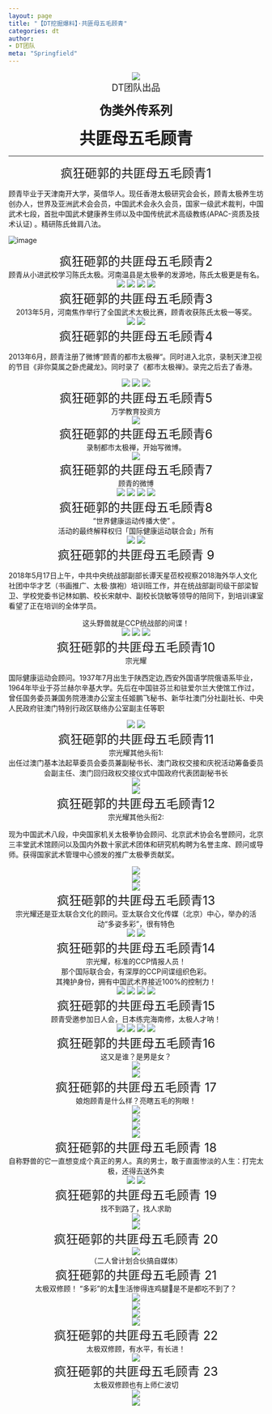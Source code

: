 ```yaml
---
layout: page
title: "【DT挖掘爆料】·共匪母五毛顾青"
categories: dt
author:
- DT团队
meta: "Springfield"
---
```


<center>
    <img src="../../../../image/dt/logo.png"/>
</center>

<center>
    <font size=4>
        DT团队出品
    </font>
</center>
    
**<center><font size=5>伪类外传系列</font></center>**
    
**<center><font size=6>共匪母五毛顾青</font></center>**

<hr>

<center>
<font size=5>疯狂砸郭的共匪母五毛顾青1</font>
</center>

顾青毕业于天津南开大学，英借华人。现任香港太极研究会会长，顾青太极养生坊创办人，世界及亚洲武术会会员，中国武术会永久会员，国家一级武术裁判，中国武术七段，首批中国武术健康养生师以及中国传统武术高级教练(APAC-资质及技术认证) 。精研陈氏耸肩八法。

![image](../../../../image/dt/guqing1.png)

<center>
<font size=5>疯狂砸郭的共匪母五毛顾青2</font>
</center>

<center>
顾青从小进武校学习陈氏太极。河南温县是太极拳的发源地，陈氏太极更是有名。
</center>

<center>
    <img src="../../../../image/dt/guqing2.png"/>
    <img src="../../../../image/dt/guqing3.png"/>
    <img src="../../../../image/dt/guqing4.png"/>
    <img src="../../../../image/dt/guqing5.png"/>
</center>

<center>
<font size=5>疯狂砸郭的共匪母五毛顾青3</font>
</center>

<center>
2013年5月，河南焦作举行了全国武术太极比赛，顾青收获陈氏太极一等奖。
</center>

<center>
    <img src="../../../../image/dt/guqing6.png"/>
    <img src="../../../../image/dt/guqing7.png"/>
</center>

<center>
<font size=5>疯狂砸郭的共匪母五毛顾青4</font>
</center>

2013年6月，顾青注册了微博“顾青的都市太极禅“。同时进入北京，录制天津卫视的节目《非你莫属之卧虎藏龙》。同时录了《都市太极禅》。录完之后去了香港。

<center>
    <img src="../../../../image/dt/guqing8.png"/>
    <img src="../../../../image/dt/guqing9.png"/>
    <img src="../../../../image/dt/guqing10.png"/>
</center>

<center>
<font size=5>疯狂砸郭的共匪母五毛顾青5</font>
</center>

<center>
万学教育投资方
</center>

<center>
    <img src="../../../../image/dt/guqing11.png"/>
</center>

<center>
<font size=5>疯狂砸郭的共匪母五毛顾青6</font>
</center>

<center>
录制都市太极禅，开始写微博。
</center>

<center>
    <img src="../../../../image/dt/guqing12.png"/>
</center>

<center>
<font size=5>疯狂砸郭的共匪母五毛顾青7</font>
</center>

<center>
顾青的微博
</center>

<center>
    <img src="../../../../image/dt/guqing13.png"/>
    <img src="../../../../image/dt/guqing14.png"/>
    <img src="../../../../image/dt/guqing15.png"/>
    <img src="../../../../image/dt/guqing16.png"/>
</center>

<center>
<font size=5>疯狂砸郭的共匪母五毛顾青8</font>
</center>

<center>
“世界健康运动传播大使” 。
</center>

<center>
活动的最终解释权归「国际健康运动联合会」所有
</center>

<center>
    <img src="../../../../image/dt/guqing17.png"/>
    <img src="../../../../image/dt/guqing18.png"/>
</center>

<center>
<font size=5>疯狂砸郭的共匪母五毛顾青 9</font>
</center>

2018年5月17日上午，中共中央统战部副部长谭天星莅校视察2018海外华人文化社团中华才艺（书画推广、太极·旗袍）培训班工作，并在统战部副司级干部梁智卫、学校党委书记林如鹏、校长宋献中、副校长饶敏等领导的陪同下，到培训课室看望了正在培训的全体学员。 

<center>
这头野兽就是CCP统战部的间谍！
</center>

<center>
    <img src="../../../../image/dt/guqing19.png"/>
    <img src="../../../../image/dt/guqing20.png"/>
    <img src="../../../../image/dt/guqing21.png"/>
</center>

<center>
<font size=5>疯狂砸郭的共匪母五毛顾青10</font>
</center>

<center>
宗光耀
</center>

国际健康运动会顾问。1937年7月出生于陕西定边,西安外国语学院俄语系毕业，1964年毕业于芬兰赫尔辛基大学。先后在中国驻芬兰和驻爱尔兰大使馆工作过，曾任国务委员兼国务院港澳办公室主任姬鹏飞秘书、新华社澳门分社副社长、中央人民政府驻澳门特别行政区联络办公室副主任等职

<center>
    <img src="../../../../image/dt/guqing22.png"/>
    <img src="../../../../image/dt/guqing23.png"/>
</center>

<center>
<font size=5>疯狂砸郭的共匪母五毛顾青11</font>
</center>

<center>
宗光耀其他头衔1:
</center>

<center>
出任过澳门基本法起草委员会委员兼副秘书长、澳门政权交接和庆祝活动筹备委员会副主任、澳门回归政权交接仪式中国政府代表团副秘书长
</center>

<center>
    <img src="../../../../image/dt/guqing24.png"/>
</center>

<center>
    <img src="../../../../image/dt/guqing25.png"/>
</center>

<center>
<font size=5>疯狂砸郭的共匪母五毛顾青12</font>
</center>

<center>
宗光耀其他头衔2:
</center>

现为中国武术八段，中央国家机关太极拳协会顾问、北京武术协会名誉顾问，北京三丰堂武术馆顾问以及国内外数十家武术团体和研究机构聘为名誉主席、顾问或导师。获得国家武术管理中心颁发的推广太极拳贡献奖。

<center>
    <img src="../../../../image/dt/guqing26.png"/>
</center>

<center>
    <img src="../../../../image/dt/guqing27.png"/>
</center>

<center>
    <img src="../../../../image/dt/guqing28.png"/>
</center>

<center>
<font size=5>疯狂砸郭的共匪母五毛顾青13</font>
</center>

<center>
宗光耀还是亚太联合文化的顾问。亚太联合文化传媒（北京）中心，举办的活动“多姿多彩”，很有特色
</center>

<center>
    <img src="../../../../image/dt/guqing29.png"/>
    <img src="../../../../image/dt/guqing30.png"/>
</center>

<center>
<font size=5>疯狂砸郭的共匪母五毛顾青14</font>
</center>

<center>
宗光耀，标准的CCP情报人员！
</center>

<center>
那个国际联合会，有深厚的CCP间谍组织色彩。
</center>

<center>
其掩护身份，拥有中国武术界接近100%的控制力！
</center>

<center>
    <img src="../../../../image/dt/guqing31.png"/>
    <img src="../../../../image/dt/guqing32.png"/>
    <img src="../../../../image/dt/guqing33.png"/>
    <img src="../../../../image/dt/guqing34.png"/>
</center>

<center>
<font size=5>疯狂砸郭的共匪母五毛顾青15</font>
</center>

<center>
顾青受邀参加日人会，日本练完海南修，太极人才呐！
</center>

<center>
    <img src="../../../../image/dt/guqing35.png"/>
    <img src="../../../../image/dt/guqing36.png"/>
    <img src="../../../../image/dt/guqing37.png"/>
    <img src="../../../../image/dt/guqing38.png"/>
</center>

<center>
<font size=5>疯狂砸郭的共匪母五毛顾青16</font>
</center>

<center>
这又是谁？是男是女？
</center>

<center>
    <img src="../../../../image/dt/guqing39.png"/>
</center>

<center>
    <img src="../../../../image/dt/guqing40.png"/>
</center>

<center>
<font size=5>疯狂砸郭的共匪母五毛顾青 17</font>
</center>

<center>
娘炮顾青是什么样？亮瞎五毛的狗眼！
</center>

<center>
    <img src="../../../../image/dt/guqing41.png"/>
</center>

<center>
    <img src="../../../../image/dt/guqing42.png"/>
</center>

<center>
    <img src="../../../../image/dt/guqing43.png"/>
</center>

<center>
    <img src="../../../../image/dt/guqing44.png"/>
</center>

<center>
<font size=5>疯狂砸郭的共匪母五毛顾青 18</font>
</center>

<center>
自称野兽的它一直想变成个真正的男人。真的男士，敢于直面惨淡的人生：打完太极，还得去送外卖
</center>

<center>
    <img src="../../../../image/dt/guqing44.png"/>
    <img src="../../../../image/dt/guqing45.png"/>
</center>

<center>
<font size=5>疯狂砸郭的共匪母五毛顾青 19</font>
</center>

<center>
找不到路了，找人求助
</center>

<center>
    <img src="../../../../image/dt/guqing46.png"/>
</center>

<center>
    <img src="../../../../image/dt/guqing47.png"/>
</center>

<center>
<font size=5>疯狂砸郭的共匪母五毛顾青 20</font>
</center>

<center>
    <img src="../../../../image/dt/guqing48.png"/>
</center>

<center>
（二人曾计划合伙搞自媒体）
</center>

<center>
<font size=5>疯狂砸郭的共匪母五毛顾青 21</font>
</center>

<center>
太极双修顾！ “多彩”的太🐓️生活惨得连鸡腿🍗是不是都吃不到了？
</center>

<center>
    <img src="../../../../image/dt/guqing49.png"/>
</center>

<center>
    <img src="../../../../image/dt/guqing50.png"/>
</center>

<center>
    <img src="../../../../image/dt/guqing51.png"/>
</center>

<center>
    <img src="../../../../image/dt/guqing52.png"/>
</center>

<center>
<font size=5>疯狂砸郭的共匪母五毛顾青 22</font>
</center>

<center>
太极双修顾，有水平，有长进！
</center>

<center>
    <img src="../../../../image/dt/guqing53.png"/>
</center>

<center>
<font size=5>疯狂砸郭的共匪母五毛顾青 23</font>
</center>

<center>
太极双修顾也有上师仁波切
</center>

<center>
    <img src="../../../../image/dt/guqing54.png"/>
</center>

<center>
    <img src="../../../../image/dt/guqing55.png"/>
</center>
